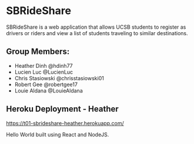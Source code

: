 # SBRideShare

SBRideShare is a web application that allows UCSB students to register as drivers or riders and view a list of students traveling to similar destinations.

## Group Members:
- Heather Dinh @hdinh77
- Lucien Luc @LucienLuc
- Chris Stasiowski @chrisstasiowski01
- Robert Gee @robertgee17
- Louie Aldana @LouieAldana

## Heroku Deployment - Heather
https://t01-sbrideshare-heather.herokuapp.com/

Hello World built using React and NodeJS.